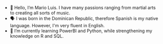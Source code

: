 - 👋 Hello, I’m Mario Luis. I have many passions ranging from martial arts to creating all sorts of music.
- 🗣️ I was born in the Dominican Republic, therefore Spanish is my native language. However, I'm very fluent in English.
- 🌱 I’m currently learning PowerBI and Python, while strengthening my knowledge on R and SQL. 

<!---
mariovbaez/mariovbaez is a ✨ special ✨ repository because its `README.md` (this file) appears on your GitHub profile.
You can click the Preview link to take a look at your changes.
--->
